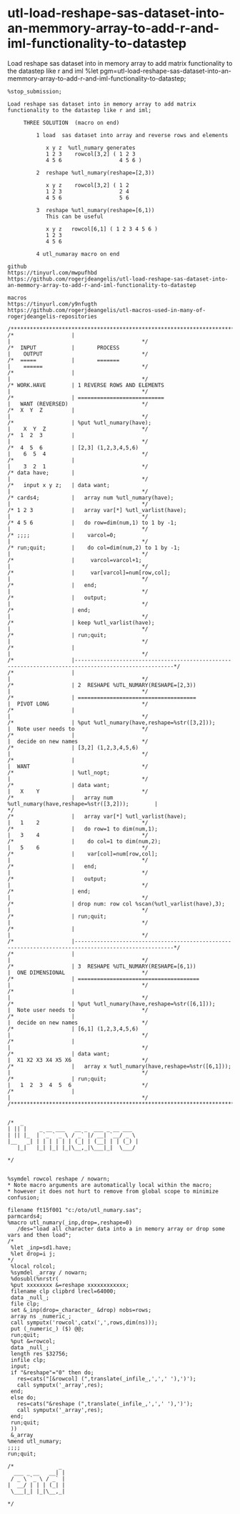 # utl-load-reshape-sas-dataset-into-an-memmory-array-to-add-r-and-iml-functionality-to-datastep
Load reshape sas dataset into in memory array to add matrix functionality to the datastep like r and iml
    %let pgm=utl-load-reshape-sas-dataset-into-an-memmory-array-to-add-r-and-iml-functionality-to-datastep;

    %stop_submission;

    Load reshape sas dataset into in memory array to add matrix functionality to the datastep like r and iml;

         THREE SOLUTION  (macro on end)

             1 load  sas dataset into array and reverse rows and elements

                x y z  %utl_numary generates
                1 2 3    rowcol[3,2] ( 1 2 3
                4 5 6                  4 5 6 )

             2  reshape %utl_numary(reshape=[2,3))

                x y z    rowcol[3,2] ( 1 2
                1 2 3                  2 4
                4 5 6                  5 6

             3  reshape %utl_numary(reshape=[6,1))
                This can be useful

                x y z   rowcol[6,1] ( 1 2 3 4 5 6 )
                1 2 3
                4 5 6

             4 utl_numaray macro on end

    github
    https://tinyurl.com/mwpufhbd
    https://github.com/rogerjdeangelis/utl-load-reshape-sas-dataset-into-an-memmory-array-to-add-r-and-iml-functionality-to-datastep

    macros
    https://tinyurl.com/y9nfugth
    https://github.com/rogerjdeangelis/utl-macros-used-in-many-of-rogerjdeangelis-repositories

    /**************************************************************************************************************************/
    /*                  |                                                           |                                         */
    /*  INPUT           |       PROCESS                                             |    OUTPUT                               */
    /*  =====           |       =======                                             |    ======                               */
    /*                  |                                                           |                                         */
    /* WORK.HAVE        | 1 REVERSE ROWS AND ELEMENTS                               |                                         */
    /*                  | ===========================                               |   WANT (REVERSED)                       */
    /*  X  Y  Z         |                                                           |                                         */
    /*                  | %put %utl_numary(have);                                   |    X  Y  Z                              */
    /*  1  2  3         |                                                           |                                         */
    /*  4  5  6         | [2,3] (1,2,3,4,5,6)                                       |    6  5  4                              */
    /*                  |                                                           |    3  2  1                              */
    /* data have;       |                                                           |                                         */
    /*   input x y z;   | data want;                                                |                                         */
    /* cards4;          |   array num %utl_numary(have);                            |                                         */
    /* 1 2 3            |   array var[*] %utl_varlist(have);                        |                                         */
    /* 4 5 6            |   do row=dim(num,1) to 1 by -1;                           |                                         */
    /* ;;;;             |    varcol=0;                                              |                                         */
    /* run;quit;        |    do col=dim(num,2) to 1 by -1;                          |                                         */
    /*                  |     varcol=varcol+1;                                      |                                         */
    /*                  |     var[varcol]=num[row,col];                             |                                         */
    /*                  |   end;                                                    |                                         */
    /*                  |   output;                                                 |                                         */
    /*                  | end;                                                      |                                         */
    /*                  | keep %utl_varlist(have);                                  |                                         */
    /*                  | run;quit;                                                 |                                         */
    /*                  |                                                           |                                         */
    /*                  |-----------------------------------------------------------------------------------------------------*/
    /*                  |                                                           |                                         */
    /*                  | 2  RESHAPE %UTL_NUMARY(RESHAPE=[2,3))                     |                                         */
    /*                  | =====================================                     |  PIVOT LONG                             */
    /*                  |                                                           |                                         */
    /*                  | %put %utl_numary(have,reshape=%str([3,2]));               |  Note user needs to                     */
    /*                  |                                                           |  decide on new names                    */
    /*                  | [3,2] (1,2,3,4,5,6)                                       |                                         */
    /*                  |                                                           |  WANT                                   */
    /*                  | %utl_nopt;                                                |                                         */
    /*                  | data want;                                                |   X    Y                                */
    /*                  |   array num %utl_numary(have,reshape=%str([3,2]));        |                                         */
    /*                  |   array var[*] %utl_varlist(have);                        |   1    2                                */
    /*                  |   do row=1 to dim(num,1);                                 |   3    4                                */
    /*                  |    do col=1 to dim(num,2);                                |   5    6                                */
    /*                  |    var[col]=num[row,col];                                 |                                         */
    /*                  |   end;                                                    |                                         */
    /*                  |   output;                                                 |                                         */
    /*                  | end;                                                      |                                         */
    /*                  | drop num: row col %scan(%utl_varlist(have),3);            |                                         */
    /*                  | run;quit;                                                 |                                         */
    /*                  |                                                           |                                         */
    /*                  |-----------------------------------------------------------------------------------------------------*/
    /*                  |                                                           |                                         */
    /*                  | 3  RESHAPE %UTL_NUMARY(RESHAPE=[6,1))                     |  ONE DIMENSIONAL                        */
    /*                  | ======================================                    |                                         */
    /*                  |                                                           |                                         */
    /*                  | %put %utl_numary(have,reshape=%str([6,1]));               |  Note user needs to                     */
    /*                  |                                                           |  decide on new names                    */
    /*                  | [6,1] (1,2,3,4,5,6)                                       |                                         */
    /*                  |                                                           |                                         */
    /*                  | data want;                                                |  X1 X2 X3 X4 X5 X6                      */
    /*                  |   array x %utl_numary(have,reshape=%str([6,1]));          |                                         */
    /*                  | run;quit;                                                 |   1  2  3  4  5  6                      */
    /*                  |                                                           |                                         */
    /********************************************************************************|*****************************************/


    /*  _
    | || |    _ __ ___   __ _  ___ _ __ ___
    | || |_  | `_ ` _ \ / _` |/ __| `__/ _ \
    |__   _| | | | | | | (_| | (__| | | (_) |
       |_|   |_| |_| |_|\__,_|\___|_|  \___/

    */


    %symdel rowcol reshape / nowarn;
    * Note macro arguments are automatically local within the macro;
    * however it does not hurt to remove from global scope to minimize confusion;

    filename ft15f001 "c:/oto/utl_numary.sas";
    parmcards4;
    %macro utl_numary(_inp,drop=,reshape=0)
       /des="load all character data into a in memory array or drop some vars and then load";
    /*
     %let _inp=sd1.have;
     %let drop=i j;
    */
     %local rolcol;
     %symdel _array / nowarn;
     %dosubl(%nrstr(
     %put xxxxxxxx &=reshape xxxxxxxxxxxx;
     filename clp clipbrd lrecl=64000;
     data _null_;
     file clp;
     set &_inp(drop=_character_ &drop) nobs=rows;
     array ns _numeric_;
     call symputx('rowcol',catx(',',rows,dim(ns)));
     put (_numeric_) ($) @@;
     run;quit;
     %put &=rowcol;
     data _null_;
     length res $32756;
     infile clp;
     input;
     if "&reshape"="0" then do;
       res=cats("[&rowcol] (",translate(_infile_,',',' '),')');
       call symputx('_array',res);
     end;
     else do;
       res=cats("&reshape (",translate(_infile_,',',' '),')');
       call symputx('_array',res);
     end;
     run;quit;
     ))
     &_array
    %mend utl_numary;
    ;;;;
    run;quit;

    /*              _
      ___ _ __   __| |
     / _ \ `_ \ / _` |
    |  __/ | | | (_| |
     \___|_| |_|\__,_|

    */
